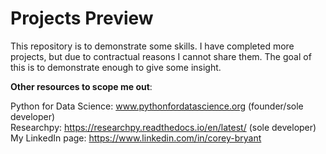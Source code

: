 # Projects Preview

This repository is to demonstrate some skills. I have completed more projects, but due to contractual reasons I cannot share them. The goal of this is to demonstrate enough to give some insight.

__Other resources to scope me out__:

Python for Data Science: www.pythonfordatascience.org (founder/sole developer) <br>
Researchpy: https://researchpy.readthedocs.io/en/latest/ (sole developer) <br>
My LinkedIn page: https://www.linkedin.com/in/corey-bryant

